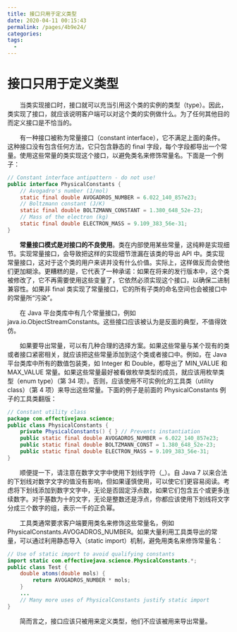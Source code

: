 ```yaml
---
title: 接口只用于定义类型
date: 2020-04-11 00:15:43
permalink: /pages/4b9e24/
categories:
tags:
  - 
---
```

# 接口只用于定义类型

&emsp;&emsp;当类实现接口时，接口就可以充当引用这个类的实例的类型（type）。因此，类实现了接口，就应该说明客户端可以对这个类的实例做什么。为了任何其他目的而定义接口是不恰当的。

&emsp;&emsp;有一种接口被称为常量接口（constant interface），它不满足上面的条件。这种接口没有包含任何方法，它只包含静态的 final 字段，每个字段都导出一个常量。使用这些常量的类实现这个接口，以避免类名来修饰常量名。下面是一个例子：

```java
// Constant interface antipattern - do not use!
public interface PhysicalConstants {
    // Avogadro's number (1/mol)
    static final double AVOGADROS_NUMBER = 6.022_140_857e23;
    // Boltzmann constant (J/K)
    static final double BOLTZMANN_CONSTANT = 1.380_648_52e-23;
    // Mass of the electron (kg)
    static final double ELECTRON_MASS = 9.109_383_56e-31;
}
```

&emsp;&emsp;**常量接口模式是对接口的不良使用**。类在内部使用某些常量，这纯粹是实现细节。实现常量接口，会导致把这样的实现细节泄漏在该类的导出 API 中。类实现常量接口，这对于这个类的用户来讲并没有什么价值。实际上，这样做反而会使他们更加糊涂。更糟糕的是，它代表了一种承诺：如果在将来的发行版本中，这个类被修改了，它不再需要使用这些变量了，它依然必须实现这个接口，以确保二进制兼容性。如果非 final 类实现了常量接口，它的所有子类的命名空间也会被接口中的常量所“污染”。

&emsp;&emsp;在 Java 平台类库中有几个常量接口，例如 java.io.ObjectStreamConstants。这些接口应该被认为是反面的典型，不值得效仿。

&emsp;&emsp;如果要导出常量，可以有几种合理的选择方案。如果这些常量与某个现有的类或者接口紧密相关，就应该把这些常量添加到这个类或者接口中。例如，在 Java 平台类库中所有的数值包装类，如 Integer 和 Double，都导出了 MIN_VALUE 和 MAX_VALUE 常量。如果这些常量最好被看做枚举类型的成员，就应该用枚举类型（enum type）（第 34 项）。否则，应该使用不可实例化的工具类（utility class）（第 4 项）来导出这些常量。下面的例子是前面的 PhysicalConstants 例子的工具类翻版：

```java
// Constant utility class
package com.effectivejava.science;
public class PhysicalConstants {
    private PhysicalConstants() { } // Prevents instantiation
    public static final double AVOGADROS_NUMBER = 6.022_140_857e23;
    public static final double BOLTZMANN_CONST = 1.380_648_52e-23;
    public static final double ELECTRON_MASS = 9.109_383_56e-31;
}
```

&emsp;&emsp;顺便提一下，请注意在数字文字中使用下划线字符（\_）。自 Java 7 以来合法的下划线对数字文字的值没有影响，但如果谨慎使用，可以使它们更容易阅读。考虑将下划线添加到数字文字中，无论是否固定浮点数，如果它们包含五个或更多连续数字。对于基数为十的文字，无论是整数还是浮点，你都应该使用下划线将文字分成三个数字的组，表示一千的正负幂。

&emsp;&emsp;工具类通常要求客户端要用类名来修饰这些常量名，例如 PhysicalConstants.AVOGADROS_NUMBER。如果大量利用工具类导出的常量，可以通过利用静态导入（static import）机制，避免用类名来修饰常量名：

```java
// Use of static import to avoid qualifying constants
import static com.effectivejava.science.PhysicalConstants.*;
public class Test {
    double atoms(double mols) {
        return AVOGADROS_NUMBER * mols;
    }
    ...
    // Many more uses of PhysicalConstants justify static import
}
```

&emsp;&emsp;简而言之，接口应该只被用来定义类型，他们不应该被用来导出常量。

